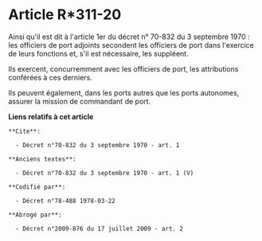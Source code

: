 # Article R*311-20

Ainsi qu'il est dit à l'article 1er du décret n° 70-832 du 3 septembre 1970 : les officiers de port adjoints secondent les
officiers de port dans l'exercice de leurs fonctions et, s'il est nécessaire, les suppléent.

Ils exercent, concurremment avec les officiers de port, les attributions conférées à ces derniers.

Ils peuvent également, dans les ports autres que les ports autonomes, assurer la mission de commandant de port.

**Liens relatifs à cet article**

	**Cite**:

	  - Décret n°70-832 du 3 septembre 1970 - art. 1

	**Anciens textes**:

	  - Décret n°70-832 du 3 septembre 1970 - art. 1 (V)

	**Codifié par**:

	  - Décret n°78-488 1978-03-22

	**Abrogé par**:

	  - Décret n°2009-876 du 17 juillet 2009 - art. 2
